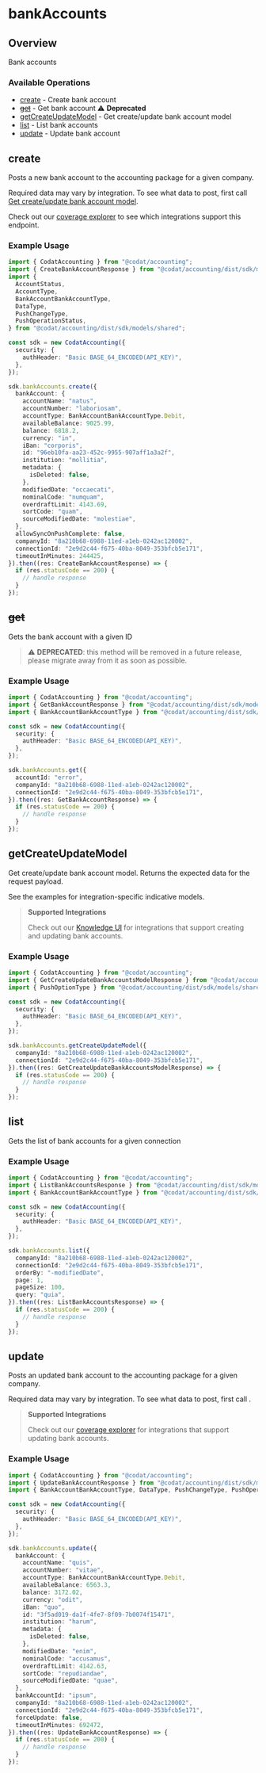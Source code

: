 # bankAccounts

## Overview

Bank accounts

### Available Operations

* [create](#create) - Create bank account
* [~~get~~](#get) - Get bank account :warning: **Deprecated**
* [getCreateUpdateModel](#getcreateupdatemodel) - Get create/update bank account model
* [list](#list) - List bank accounts
* [update](#update) - Update bank account

## create

Posts a new bank account to the accounting package for a given company.

Required data may vary by integration. To see what data to post, first call [Get create/update bank account model](https://docs.codat.io/accounting-api#/operations/get-create-update-bankAccounts-model).

Check out our [coverage explorer](https://knowledge.codat.io/supported-features/accounting?view=tab-by-data-type&dataType=bankAccounts) to see which integrations support this endpoint.


### Example Usage

```typescript
import { CodatAccounting } from "@codat/accounting";
import { CreateBankAccountResponse } from "@codat/accounting/dist/sdk/models/operations";
import {
  AccountStatus,
  AccountType,
  BankAccountBankAccountType,
  DataType,
  PushChangeType,
  PushOperationStatus,
} from "@codat/accounting/dist/sdk/models/shared";

const sdk = new CodatAccounting({
  security: {
    authHeader: "Basic BASE_64_ENCODED(API_KEY)",
  },
});

sdk.bankAccounts.create({
  bankAccount: {
    accountName: "natus",
    accountNumber: "laboriosam",
    accountType: BankAccountBankAccountType.Debit,
    availableBalance: 9025.99,
    balance: 6818.2,
    currency: "in",
    iBan: "corporis",
    id: "96eb10fa-aa23-452c-9955-907aff1a3a2f",
    institution: "mollitia",
    metadata: {
      isDeleted: false,
    },
    modifiedDate: "occaecati",
    nominalCode: "numquam",
    overdraftLimit: 4143.69,
    sortCode: "quam",
    sourceModifiedDate: "molestiae",
  },
  allowSyncOnPushComplete: false,
  companyId: "8a210b68-6988-11ed-a1eb-0242ac120002",
  connectionId: "2e9d2c44-f675-40ba-8049-353bfcb5e171",
  timeoutInMinutes: 244425,
}).then((res: CreateBankAccountResponse) => {
  if (res.statusCode == 200) {
    // handle response
  }
});
```

## ~~get~~

Gets the bank account with a given ID

> :warning: **DEPRECATED**: this method will be removed in a future release, please migrate away from it as soon as possible.

### Example Usage

```typescript
import { CodatAccounting } from "@codat/accounting";
import { GetBankAccountResponse } from "@codat/accounting/dist/sdk/models/operations";
import { BankAccountBankAccountType } from "@codat/accounting/dist/sdk/models/shared";

const sdk = new CodatAccounting({
  security: {
    authHeader: "Basic BASE_64_ENCODED(API_KEY)",
  },
});

sdk.bankAccounts.get({
  accountId: "error",
  companyId: "8a210b68-6988-11ed-a1eb-0242ac120002",
  connectionId: "2e9d2c44-f675-40ba-8049-353bfcb5e171",
}).then((res: GetBankAccountResponse) => {
  if (res.statusCode == 200) {
    // handle response
  }
});
```

## getCreateUpdateModel

Get create/update bank account model. Returns the expected data for the request payload.

See the examples for integration-specific indicative models.

> **Supported Integrations**
> 
> Check out our [Knowledge UI](https://knowledge.codat.io/supported-features/accounting?view=tab-by-data-type&dataType=bankAccounts) for integrations that support creating and updating bank accounts.


### Example Usage

```typescript
import { CodatAccounting } from "@codat/accounting";
import { GetCreateUpdateBankAccountsModelResponse } from "@codat/accounting/dist/sdk/models/operations";
import { PushOptionType } from "@codat/accounting/dist/sdk/models/shared";

const sdk = new CodatAccounting({
  security: {
    authHeader: "Basic BASE_64_ENCODED(API_KEY)",
  },
});

sdk.bankAccounts.getCreateUpdateModel({
  companyId: "8a210b68-6988-11ed-a1eb-0242ac120002",
  connectionId: "2e9d2c44-f675-40ba-8049-353bfcb5e171",
}).then((res: GetCreateUpdateBankAccountsModelResponse) => {
  if (res.statusCode == 200) {
    // handle response
  }
});
```

## list

Gets the list of bank accounts for a given connection

### Example Usage

```typescript
import { CodatAccounting } from "@codat/accounting";
import { ListBankAccountsResponse } from "@codat/accounting/dist/sdk/models/operations";
import { BankAccountBankAccountType } from "@codat/accounting/dist/sdk/models/shared";

const sdk = new CodatAccounting({
  security: {
    authHeader: "Basic BASE_64_ENCODED(API_KEY)",
  },
});

sdk.bankAccounts.list({
  companyId: "8a210b68-6988-11ed-a1eb-0242ac120002",
  connectionId: "2e9d2c44-f675-40ba-8049-353bfcb5e171",
  orderBy: "-modifiedDate",
  page: 1,
  pageSize: 100,
  query: "quia",
}).then((res: ListBankAccountsResponse) => {
  if (res.statusCode == 200) {
    // handle response
  }
});
```

## update

Posts an updated bank account to the accounting package for a given company.

Required data may vary by integration. To see what data to post, first call []().

> **Supported Integrations**
> 
> Check out our [coverage explorer](https://knowledge.codat.io/supported-features/accounting?view=tab-by-data-type&dataType=bankAccounts) for integrations that support updating bank accounts.

### Example Usage

```typescript
import { CodatAccounting } from "@codat/accounting";
import { UpdateBankAccountResponse } from "@codat/accounting/dist/sdk/models/operations";
import { BankAccountBankAccountType, DataType, PushChangeType, PushOperationStatus } from "@codat/accounting/dist/sdk/models/shared";

const sdk = new CodatAccounting({
  security: {
    authHeader: "Basic BASE_64_ENCODED(API_KEY)",
  },
});

sdk.bankAccounts.update({
  bankAccount: {
    accountName: "quis",
    accountNumber: "vitae",
    accountType: BankAccountBankAccountType.Debit,
    availableBalance: 6563.3,
    balance: 3172.02,
    currency: "odit",
    iBan: "quo",
    id: "3f5ad019-da1f-4fe7-8f09-7b0074f15471",
    institution: "harum",
    metadata: {
      isDeleted: false,
    },
    modifiedDate: "enim",
    nominalCode: "accusamus",
    overdraftLimit: 4142.63,
    sortCode: "repudiandae",
    sourceModifiedDate: "quae",
  },
  bankAccountId: "ipsum",
  companyId: "8a210b68-6988-11ed-a1eb-0242ac120002",
  connectionId: "2e9d2c44-f675-40ba-8049-353bfcb5e171",
  forceUpdate: false,
  timeoutInMinutes: 692472,
}).then((res: UpdateBankAccountResponse) => {
  if (res.statusCode == 200) {
    // handle response
  }
});
```
